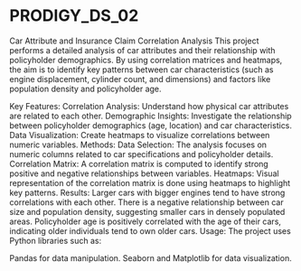 # PRODIGY_DS_02
Car Attribute and Insurance Claim Correlation Analysis
This project performs a detailed analysis of car attributes and their relationship with policyholder demographics. By using correlation matrices and heatmaps, the aim is to identify key patterns between car characteristics (such as engine displacement, cylinder count, and dimensions) and factors like population density and policyholder age.

Key Features:
Correlation Analysis: Understand how physical car attributes are related to each other.
Demographic Insights: Investigate the relationship between policyholder demographics (age, location) and car characteristics.
Data Visualization: Create heatmaps to visualize correlations between numeric variables.
Methods:
Data Selection: The analysis focuses on numeric columns related to car specifications and policyholder details.
Correlation Matrix: A correlation matrix is computed to identify strong positive and negative relationships between variables.
Heatmaps: Visual representation of the correlation matrix is done using heatmaps to highlight key patterns.
Results:
Larger cars with bigger engines tend to have strong correlations with each other.
There is a negative relationship between car size and population density, suggesting smaller cars in densely populated areas.
Policyholder age is positively correlated with the age of their cars, indicating older individuals tend to own older cars.
Usage:
The project uses Python libraries such as:

Pandas for data manipulation.
Seaborn and Matplotlib for data visualization.
